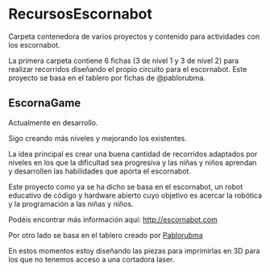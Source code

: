 # RecursosEscornabot
Carpeta contenedora de varios proyectos y contenido para actividades con los escornabot. 

La primera carpeta contiene 6 fichas (3 de nivel 1 y  3 de nivel 2) para realizar recorridos diseñando el propio circuito para el escornabot. Este proyecto se basa en el tablero por fichas de @pablorubma. 

## EscornaGame

Actualmente en desarrollo. 

Sigo creando más niveles y mejorando los existentes. 

La idea principal es crear una buena cantidad de recorridos adaptados por niveles en los que la dificultad sea progresiva y las niñas y niños aprendan y desarrollen las habilidades que aporta el escornabot. 

Este proyecto como ya se ha dicho se basa en el escornabot, un robot educativo de código y hardware abierto cuyo objetivo es acercar la robótica y la programación a las niñas y niños. 

Podéis encontrar más información aquí: http://escornabot.com

Por otro lado se basa en el tablero creado por [Pablorubma](https://github.com/pablorubma/escornabot-DIY/tree/master/tableros-juegos/corte-laser/piezas-escornabot)

En estos momentos estoy diseñando las piezas para imprimirlas en 3D para los que no tenemos acceso a una cortadora laser. 
